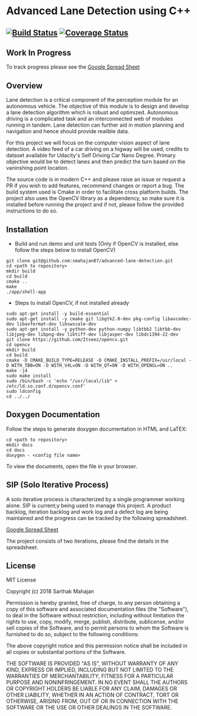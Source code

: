 # Advanced Lane Detection using C++
[![Build Status](https://travis-ci.org/smahajan07/advanced-lane-detection.svg?branch=master)](https://travis-ci.org/smahajan07/advanced-lane-detection)
[![Coverage Status](https://coveralls.io/repos/github/smahajan07/advanced-lane-detection/badge.svg?branch=master)](https://coveralls.io/github/smahajan07/advanced-lane-detection?branch=master)
---

## Work In Progress

To track progress please see the [Google Spread Sheet](https://docs.google.com/spreadsheets/d/1pAFY7_X_TjFaCiD-pRBMCMxe55UK4Ttg2dLJemnxAUg/edit?usp=sharing)

## Overview

Lane detection is a critical component of the perception module for an autonomous vehicle. The objective of this module is to design and develop a lane detection algorithm which is robust and optimized. Autonomous driving is a complicated task and an interconnected web of modules running in tandem. Lane detection can further aid in motion planning and navigation and hence should provide realible data. 

For this project we will focus on the computer vision aspect of lane detection. A video feed of a car driving on a higway will be used, credits to dataset available for Udacity's Self Driving Car Nano Degree. Primary objective would be to detect lanes and then predict the turn based on the vaninshing point location.

The source code is in modern C++ and please raise an issue or request a PR if you wish to add features, recommend changes or report a bug. The build system used is Cmake in order to facilitate cross platform builds. The project also uses the OpenCV library as a dependency, so make sure it is installed before running the project and if not, please follow the provided instructions to do so.

## Installation

* Build and run demo and unit tests (Only if OpenCV is installed, else follow the steps below to install OpenCV)

```
git clone git@github.com:smahajan07/advanced-lane-detection.git
cd <path to repository>
mkdir build
cd build
cmake ..
make
./app/shell-app
```

* Steps to install OpenCV, if not installed already

```
sudo apt-get install -y build-essential
sudo apt-get install -y cmake git libgtk2.0-dev pkg-config libavcodec-dev libavformat-dev libswscale-dev
sudo apt-get install -y python-dev python-numpy libtbb2 libtbb-dev libjpeg-dev libpng-dev libtiff-dev libjasper-dev libdc1394-22-dev
git clone https://github.com/Itseez/opencv.git
cd opencv
mkdir build
cd build
cmake -D CMAKE_BUILD_TYPE=RELEASE -D CMAKE_INSTALL_PREFIX=/usr/local -D WITH_TBB=ON -D WITH_V4L=ON -D WITH_QT=ON -D WITH_OPENGL=ON ..
make -j4
sudo make install
sudo /bin/bash -c 'echo "/usr/local/lib" > /etc/ld.so.conf.d/opencv.conf'
sudo ldconfig
cd ../../
```

## Doxygen Documentation

Follow the steps to generate doxygen documentation in HTML and LaTEX:

```
cd <path to repository>
mkdir docs
cd docs
doxygen - <config file name>
```

To view the documents, open the file in your browser.

## SIP (Solo Iterative Process)

A solo iterative process is characterized by a single programmer working alone.
SIP is current;y being used to manage this project. A product backlog, iteration backlog and work log and a defect log are being maintained and the progress can be tracked by the following spreadsheet. 

[Google Spread Sheet](https://docs.google.com/spreadsheets/d/1pAFY7_X_TjFaCiD-pRBMCMxe55UK4Ttg2dLJemnxAUg/edit?usp=sharing)

The project consists of two iterations, please find the details in the spreadsheet.

## License

MIT License

Copyright (c) 2018 Sarthak Mahajan

Permission is hereby granted, free of charge, to any person obtaining a copy
of this software and associated documentation files (the "Software"), to deal
in the Software without restriction, including without limitation the rights
to use, copy, modify, merge, publish, distribute, sublicense, and/or sell
copies of the Software, and to permit persons to whom the Software is
furnished to do so, subject to the following conditions:

The above copyright notice and this permission notice shall be included in all
copies or substantial portions of the Software.

THE SOFTWARE IS PROVIDED "AS IS", WITHOUT WARRANTY OF ANY KIND, EXPRESS OR
IMPLIED, INCLUDING BUT NOT LIMITED TO THE WARRANTIES OF MERCHANTABILITY,
FITNESS FOR A PARTICULAR PURPOSE AND NONINFRINGEMENT. IN NO EVENT SHALL THE
AUTHORS OR COPYRIGHT HOLDERS BE LIABLE FOR ANY CLAIM, DAMAGES OR OTHER
LIABILITY, WHETHER IN AN ACTION OF CONTRACT, TORT OR OTHERWISE, ARISING FROM,
OUT OF OR IN CONNECTION WITH THE SOFTWARE OR THE USE OR OTHER DEALINGS IN THE
SOFTWARE.
  